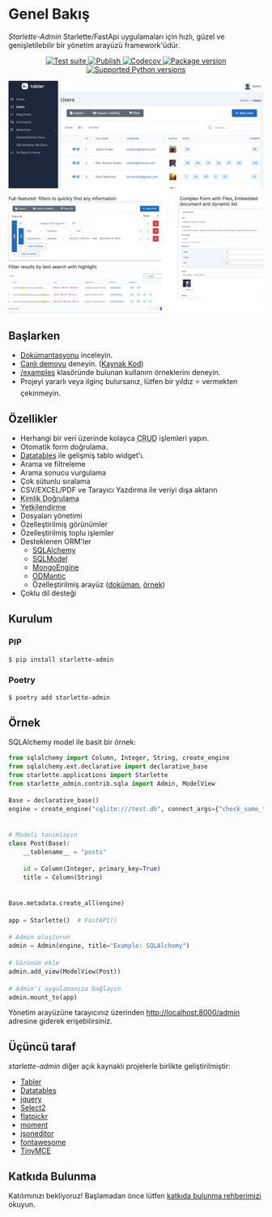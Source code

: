# Genel Bakış

*Starlette-Admin* Starlette/FastApi uygulamaları için hızlı, güzel ve genişletilebilir bir yönetim arayüzü framework'üdür.

<p align="center">
<a href="https://github.com/jowilf/starlette-admin/actions/workflows/test.yml">
    <img src="https://github.com/jowilf/starlette-admin/actions/workflows/test.yml/badge.svg" alt="Test suite">
</a>
<a href="https://github.com/jowilf/starlette-admin/actions">
    <img src="https://github.com/jowilf/starlette-admin/actions/workflows/publish.yml/badge.svg" alt="Publish">
</a>
<a href="https://codecov.io/gh/jowilf/starlette-admin">
    <img src="https://codecov.io/gh/jowilf/starlette-admin/branch/main/graph/badge.svg" alt="Codecov">
</a>
<a href="https://pypi.org/project/starlette-admin/">
    <img src="https://badge.fury.io/py/starlette-admin.svg" alt="Package version">
</a>
<a href="https://pypi.org/project/starlette-admin/">
    <img src="https://img.shields.io/pypi/pyversions/starlette-admin?color=2334D058" alt="Supported Python versions">
</a>
</p>

![Preview image](./images/preview.jpg)

## Başlarken

* [Dokümantasyonu](https://jowilf.github.io/starlette-admin) inceleyin.
* [Canlı demoyu](https://starlette-admin-demo.jowilf.com/) deneyin. ([Kaynak Kod](https://github.com/jowilf/starlette-admin-demo))
* [/examples](https://github.com/jowilf/starlette-admin/tree/main/examples) klasöründe bulunan kullanım örneklerini deneyin.
* Projeyi yararlı veya ilginç bulursanız, lütfen bir yıldız ⭐️ vermekten çekinmeyin.

## Özellikler

- Herhangi bir veri üzerinde kolayca <abbr title="CRUD: Create (Oluşturma), Read (Görüntüleme), Update (Güncelleme), Delete (Silme)">CRUD</abbr> işlemleri yapın.
- Otomatik form doğrulama.
- [Datatables](https://datatables.net/) ile gelişmiş tablo widget'ı.
- Arama ve filtreleme
- Arama sonucu vurgulama
- Çok sütunlu sıralama
- CSV/EXCEL/PDF ve Tarayıcı Yazdırma ile veriyi dışa aktarın
- <abbr title="Authentication">Kimlik Doğrulama</abbr>
- <abbr title="Authorization">Yetkilendirme</abbr>
- Dosyaları yönetimi
- Özelleştirilmiş görünümler
- Özelleştirilmiş toplu işlemler
- Desteklenen ORM'ler
    * [SQLAlchemy](https://www.sqlalchemy.org/)
    * [SQLModel](https://sqlmodel.tiangolo.com/)
    * [MongoEngine](http://mongoengine.org/)
    * [ODMantic](https://github.com/art049/odmantic/)
    * Özelleştirilmiş arayüz ([doküman](https://jowilf.github.io/starlette-admin/advanced/base-model-view/), [örnek](https://github.com/jowilf/starlette-admin/tree/main/examples/custom-backend))
- Çoklu dil desteği

## Kurulum

### PIP

```shell
$ pip install starlette-admin
```

### Poetry

```shell
$ poetry add starlette-admin
```

## Örnek

SQLAlchemy model ile basit bir örnek:

```python
from sqlalchemy import Column, Integer, String, create_engine
from sqlalchemy.ext.declarative import declarative_base
from starlette.applications import Starlette
from starlette_admin.contrib.sqla import Admin, ModelView

Base = declarative_base()
engine = create_engine("sqlite:///test.db", connect_args={"check_same_thread": False})


# Modeli tanımlayın
class Post(Base):
    __tablename__ = "posts"

    id = Column(Integer, primary_key=True)
    title = Column(String)


Base.metadata.create_all(engine)

app = Starlette()  # FastAPI()

# Admin oluşturun
admin = Admin(engine, title="Example: SQLAlchemy")

# Görünüm ekle
admin.add_view(ModelView(Post))

# Admin'i uygulamanıza bağlayın
admin.mount_to(app)
```

Yönetim arayüzüne tarayıcınız üzerinden [http://localhost:8000/admin](http://localhost:8000/admin) adresine giderek erişebilirsiniz.

## Üçüncü taraf

*starlette-admin* diğer açık kaynaklı projelerle birlikte geliştirilmiştir:

- [Tabler](https://tabler.io/)
- [Datatables](https://datatables.net/)
- [jquery](https://jquery.com/)
- [Select2](https://select2.org/)
- [flatpickr](https://flatpickr.js.org/)
- [moment](http://momentjs.com/)
- [jsoneditor](https://github.com/josdejong/jsoneditor)
- [fontawesome](https://fontawesome.com/)
- [TinyMCE](https://www.tiny.cloud/)

## Katkıda Bulunma

Katılımınızı bekliyoruz! Başlamadan önce lütfen [katkıda bulunma rehberimizi](https://github.com/jowilf/starlette-admin/blob/main/CONTRIBUTING.md) okuyun.
